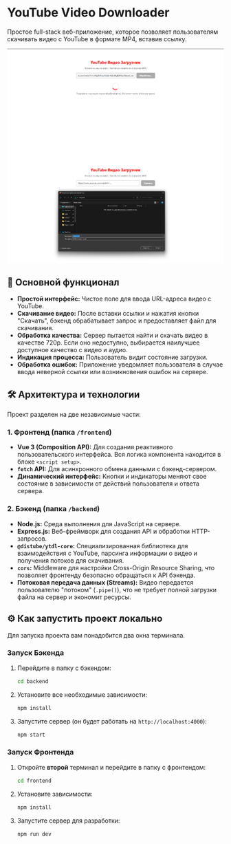 # YouTube Video Downloader

Простое full-stack веб-приложение, которое позволяет пользователям скачивать видео с YouTube в формате MP4, вставив ссылку.

![Скриншот приложения](<screenshot/1.png>) 
![Скриншот приложения](<screenshot/2.png>)

## 🚀 Основной функционал

*   **Простой интерфейс:** Чистое поле для ввода URL-адреса видео с YouTube.
*   **Скачивание видео:** После вставки ссылки и нажатия кнопки "Скачать", бэкенд обрабатывает запрос и предоставляет файл для скачивания.
*   **Обработка качества:** Сервер пытается найти и скачать видео в качестве 720p. Если оно недоступно, выбирается наилучшее доступное качество с видео и аудио.
*   **Индикация процесса:** Пользователь видит состояние загрузки.
*   **Обработка ошибок:** Приложение уведомляет пользователя в случае ввода неверной ссылки или возникновения ошибок на сервере.

## 🛠️ Архитектура и технологии

Проект разделен на две независимые части:

### 1. Фронтенд (папка `/frontend`)

*   **Vue 3 (Composition API):** Для создания реактивного пользовательского интерфейса. Вся логика компонента находится в блоке `<script setup>`.
*   **`fetch` API:** Для асинхронного обмена данными с бэкенд-сервером.
*   **Динамический интерфейс:** Кнопки и индикаторы меняют свое состояние в зависимости от действий пользователя и ответа сервера.

### 2. Бэкенд (папка `/backend`)

*   **Node.js:** Среда выполнения для JavaScript на сервере.
*   **Express.js:** Веб-фреймворк для создания API и обработки HTTP-запросов.
*   **`@distube/ytdl-core`:** Специализированная библиотека для взаимодействия с YouTube, парсинга информации о видео и получения потоков для скачивания.
*   **`cors`:** Middleware для настройки Cross-Origin Resource Sharing, что позволяет фронтенду безопасно обращаться к API бэкенда.
*   **Потоковая передача данных (Streams):** Видео передается пользователю "потоком" (`.pipe()`), что не требует полной загрузки файла на сервер и экономит ресурсы.

## ⚙️ Как запустить проект локально

Для запуска проекта вам понадобится два окна терминала.

### Запуск Бэкенда

1.  Перейдите в папку с бэкендом:
    ```bash
    cd backend
    ```
2.  Установите все необходимые зависимости:
    ```bash
    npm install
    ```
3.  Запустите сервер (он будет работать на `http://localhost:4000`):

    ```bash
    npm start
    ```

### Запуск Фронтенда

1.  Откройте **второй** терминал и перейдите в папку с фронтендом:
    ```bash
    cd frontend
    ```
2.  Установите зависимости:
    ```bash
    npm install
    ```
3.  Запустите сервер для разработки:

    ```bash
    npm run dev
    ```
